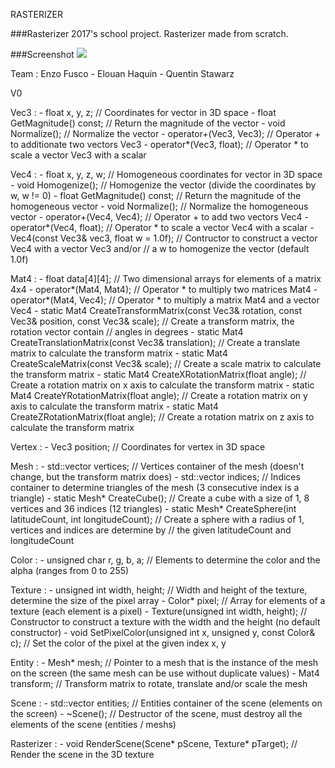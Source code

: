 RASTERIZER

###Rasterizer
2017's school project. Rasterizer made from scratch.

###Screenshot
![](https://i.ibb.co/TM7QGPs/rasterizer.png)


Team : Enzo Fusco - Elouan Haquin - Quentin Stawarz

V0

Vec3 :
	- float x, y, z;		// Coordinates for vector in 3D space
	- float GetMagnitude() const; 	// Return the magnitude of the vector
	- void Normalize();		// Normalize the vector
	- operator+(Vec3, Vec3);	// Operator + to additionate two vectors Vec3
	- operator*(Vec3, float);	// Operator * to scale a vector Vec3 with a scalar

Vec4 :
	- float x, y, z, w;				// Homogeneous coordinates for vector in 3D space
	- void Homogenize();				// Homogenize the vector (divide the coordinates by w, w != 0)
	- float GetMagnitude() const;			// Return the magnitude of the homogeneous vector
	- void Normalize();				// Normalize the homogeneous vector
	- operator+(Vec4, Vec4);			// Operator + to add two vectors Vec4
	- operator*(Vec4, float);			// Operator * to scale a vector Vec4 with a scalar
	- Vec4(const Vec3& vec3, float w = 1.0f);	// Contructor to construct a vector Vec4 with a vector Vec3 and/or
							// a w to homogenize the vector (default 1.0f)

Mat4 :
	- float data[4][4];						// Two dimensional arrays for elements of a matrix 4x4
	- operator*(Mat4, Mat4);					// Operator * to multiply two matrices Mat4
	- operator*(Mat4, Vec4);					// Operator * to multiply a matrix Mat4 and a vector Vec4
	- static Mat4 CreateTransformMatrix(const Vec3& rotation,
					    const Vec3& position,
					    const Vec3& scale);		// Create a transform matrix, the rotation vector contain
									// angles in degrees
	- static Mat4 CreateTranslationMatrix(const Vec3& translation);	// Create a translate matrix to calculate the transform matrix
	- static Mat4 CreateScaleMatrix(const Vec3& scale);		// Create a scale matrix to calculate the transform matrix
	- static Mat4 CreateXRotationMatrix(float angle);		// Create a rotation matrix on x axis to calculate the transform matrix
	- static Mat4 CreateYRotationMatrix(float angle);		// Create a rotation matrix on y axis to calculate the transform matrix
	- static Mat4 CreateZRotationMatrix(float angle);		// Create a rotation matrix on z axis to calculate the transform matrix

Vertex :
	- Vec3 position;	// Coordinates for vertex in 3D space

Mesh :
	- std::vector<Vertex> vertices;				// Vertices container of the mesh (doesn't change, but the transform matrix does)
	- std::vector<int> indices;				// Indices container to determine triangles of the mesh (3 consecutive index is a triangle)
	- static Mesh* CreateCube();				// Create a cube with a size of 1, 8 vertices and 36 indices (12 triangles)
	- static Mesh* CreateSphere(int latitudeCount,
				    int longitudeCount);	// Create a sphere with a radius of 1, vertices and indices are determine by
								// the given latitudeCount and longitudeCount

Color :
	- unsigned char r, g, b, a;	// Elements to determine the color and the alpha (ranges from 0 to 255)

Texture :
	- unsigned int width, height;		// Width and height of the texture, determine the size of the pixel array
	- Color* pixel;				// Array for elements of a texture (each element is a pixel)
	- Texture(unsigned int width, height);	// Constructor to construct a texture with the width and the height (no default constructor)
	- void SetPixelColor(unsigned int x,
			     unsigned y,
			     const Color& c);	// Set the color of the pixel at the given index x, y

Entity :
	- Mesh* mesh;		// Pointer to a mesh that is the instance of the mesh on the screen (the same mesh can be use without duplicate values)
	- Mat4 transform;	// Transform matrix to rotate, translate and/or scale the mesh

Scene :
	- std::vector<Entity> entities;		// Entities container of the scene (elements on the screen)
	- ~Scene();				// Destructor of the scene, must destroy all the elements of the scene (entities / meshs)

Rasterizer :
	- void RenderScene(Scene* pScene, Texture* pTarget);	// Render the scene in the 3D texture
